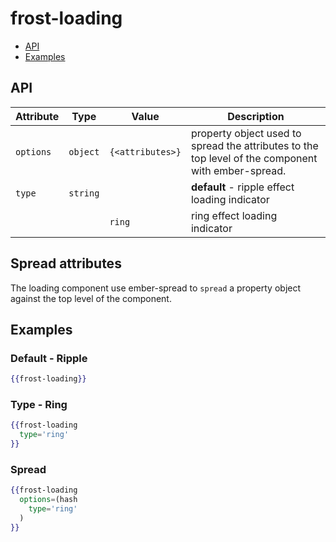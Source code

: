 # frost-loading

* [API](#API)
* [Examples](#Examples)

## API
| Attribute | Type | Value | Description |
| --------- | ---- | ----- | ----------- |
| `options` | `object` | `{<attributes>}` | property object used to spread the attributes to the top level of the component with ember-spread. |
| `type` | `string` || **default** - ripple effect loading indicator |
| | | `ring` | ring effect loading indicator |

## Spread attributes
The loading component use ember-spread to `spread` a property object against the top level of the component.

## Examples

### Default - Ripple
```handlebars
{{frost-loading}}
```

### Type - Ring
```handlebars
{{frost-loading 
  type='ring'
}}
```

### Spread
```handlebars
{{frost-loading 
  options=(hash
    type='ring'
  )
}}
```

